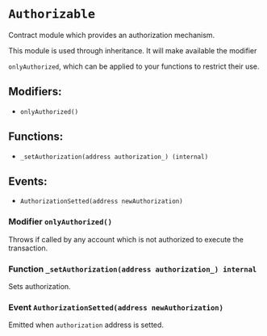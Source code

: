 # `Authorizable`

Contract module which provides an authorization mechanism.

This module is used through inheritance. It will make available the modifier

`onlyAuthorized`, which can be applied to your functions to restrict their use.

## Modifiers:

- `onlyAuthorized()`

## Functions:

- `_setAuthorization(address authorization_) (internal)`

## Events:

- `AuthorizationSetted(address newAuthorization)`

### Modifier `onlyAuthorized()`

Throws if called by any account which is not authorized to execute the transaction.

### Function `_setAuthorization(address authorization_) internal`

Sets authorization.

### Event `AuthorizationSetted(address newAuthorization)`

Emitted when `authorization` address is setted.
